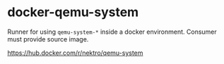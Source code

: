 # docker-qemu-system

Runner for using `qemu-system-*` inside a docker environment. Consumer must provide source image.

https://hub.docker.com/r/nektro/qemu-system
